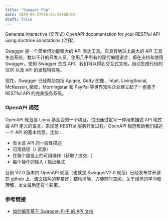 ```yaml
---
title: "Swagger Php"
date: 2020-09-27T16:24:23+08:00
draft: false
---
```


Generate interactive (交互式) OpenAPI documentation for your RESTful API using doctrine annotations (注释).

Swagger 是一个简单但功能强大的 API 表达工具。它具有地球上最大的 API 工具生态系统，数以千计的开发人员，使用几乎所有的现代编程语言，都在支持和使用 Swagger。使用 Swagger 生成 API，我们可以得到交互式文档，自动生成代码的 SDK 以及 API 的发现特性等。

现在，Swagger 已经帮助包括 Apigee, Getty 图像，Intuit, LivingSocial, McKesson, 微软，Morningstar 和 PayPal 等世界知名企业建立起了一套基于 RESTful API 的完美服务系统。

### OpenAPI 规范

OpenAPI 规范是 Linux 基金会的一个项目，试图通过定义一种用来描述 API 格式或 API 定义的语言，来规范 RESTful 服务开发过程。OpenAPI 规范帮助我们描述一个 API 的基本信息，比如：

- 有关该 API 的一般性描述
- 可用路径（/ 资源）
- 在每个路径上的可用操作（获取 / 提交...）
- 每个操作的输入 / 输出格式

目前 V2.0 版本的 OpenAPI 规范（也就是 SwaggerV2.0 规范）已经发布并开源在 github 上。该文档写的非常好，结构清晰，方便随时查阅。关于规范的学习和理解，本文最后还有个彩蛋。


### 参考链接 

- [如何编写基于 Swagger-PHP 的 API 文档
](https://learnku.com/laravel/t/7430/how-to-write-api-documents-based-on-swagger-php)